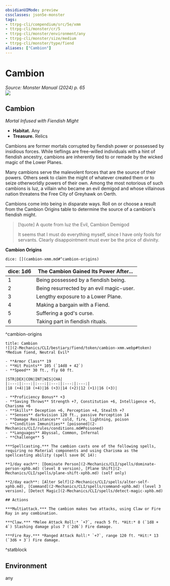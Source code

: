 ```yaml
---
obsidianUIMode: preview
cssclasses: json5e-monster
tags:
- ttrpg-cli/compendium/src/5e/xmm
- ttrpg-cli/monster/cr/5
- ttrpg-cli/monster/environment/any
- ttrpg-cli/monster/size/medium
- ttrpg-cli/monster/type/fiend
aliases: ["Cambion"]
---
```

# Cambion
*Source: Monster Manual (2024) p. 65*  
![](2-Mechanics/CLI/books/monster-manual-2025/img/cambion.webp#right)

## Cambion

*Mortal Infused with Fiendish Might*

- **Habitat.** Any  
- **Treasure.** Relics  

Cambions are former mortals corrupted by fiendish power or possessed by insidious forces. While tieflings are free-willed individuals with a hint of fiendish ancestry, cambions are inherently tied to or remade by the wicked magic of the Lower Planes.

Many cambions serve the malevolent forces that are the source of their powers. Others seek to claim the might of whatever created them or to seize otherworldly powers of their own. Among the most notorious of such cambions is Iuz, a villain who became an evil demigod and whose villainous nation threatens the Free City of Greyhawk on Oerth.

Cambions come into being in disparate ways. Roll on or choose a result from the Cambion Origins table to determine the source of a cambion's fiendish might.

> [!quote] A quote from Iuz the Evil, Cambion Demigod  
> 
> It seems that I must do everything myself, since I have only fools for servants. Clearly disappointment must ever be the price of divinity.

**Cambion Origins**

`dice: [](cambion-xmm.md#^cambion-origins)`

| dice: 1d6 | The Cambion Gained Its Power After... |
|-----------|---------------------------------------|
| 1 | Being possessed by a fiendish being. |
| 2 | Being resurrected by an evil magic-user. |
| 3 | Lengthy exposure to a Lower Plane. |
| 4 | Making a bargain with a Fiend. |
| 5 | Suffering a god's curse. |
| 6 | Taking part in fiendish rituals. |
^cambion-origins

```ad-statblock
title: Cambion
![](2-Mechanics/CLI/bestiary/fiend/token/cambion-xmm.webp#token)
*Medium fiend, Neutral Evil*

- **Armor Class** 19 
- **Hit Points** 105 (`14d8 + 42`) 
- **Speed** 30 ft., fly 60 ft.

|STR|DEX|CON|INT|WIS|CHA|
|:---:|:---:|:---:|:---:|:---:|:---:|
|18 (+4)|18 (+4)|16 (+3)|14 (+2)|12 (+1)|16 (+3)|

- **Proficiency Bonus** +3
- **Saving Throws** Strength +7, Constitution +6, Intelligence +5, Charisma +6
- **Skills** Deception +6, Perception +4, Stealth +7
- **Senses** darkvision 120 ft., passive Perception 14
- **Damage Resistances** cold, fire, lightning, poison
- **Condition Immunities** [poisoned](2-Mechanics/CLI/rules/conditions.md#Poisoned)
- **Languages** Abyssal, Common, Infernal
- **Challenge** 5

***Spellcasting.*** The cambion casts one of the following spells, requiring no Material components and using Charisma as the spellcasting ability (spell save DC 14):

**1/day each**: [Dominate Person](2-Mechanics/CLI/spells/dominate-person-xphb.md) (level 8 version), [Plane Shift](2-Mechanics/CLI/spells/plane-shift-xphb.md) (self only)

**2/day each**: [Alter Self](2-Mechanics/CLI/spells/alter-self-xphb.md), [Command](2-Mechanics/CLI/spells/command-xphb.md) (level 3 version), [Detect Magic](2-Mechanics/CLI/spells/detect-magic-xphb.md)

## Actions

***Multiattack.*** The cambion makes two attacks, using Claw or Fire Ray in any combination.

***Claw.*** *Melee Attack Roll:* `+7`, reach 5 ft. *Hit:* 8 (`1d8 + 4`) Slashing damage plus 7 (`2d6`) Fire damage.

***Fire Ray.*** *Ranged Attack Roll:* `+7`, range 120 ft. *Hit:* 13 (`3d6 + 3`) Fire damage.
```
^statblock

## Environment

any